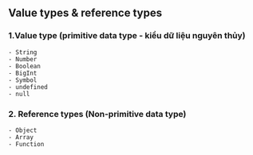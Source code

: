 ## Value types & reference types

### 1.Value type (primitive data type - kiểu dữ liệu nguyên thủy)

    - String
    - Number
    - Boolean
    - BigInt
    - Symbol
    - undefined
    - null

### 2. Reference types (Non-primitive data type)

    - Object
    - Array
    - Function
